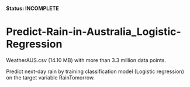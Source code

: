 **Status: INCOMPLETE**
# Predict-Rain-in-Australia_Logistic-Regression

WeatherAUS.csv (14.10 MB) with more than 3.3 million data points.


Predict next-day rain by training classification model (Logistic regression) on the target variable RainTomorrow.



